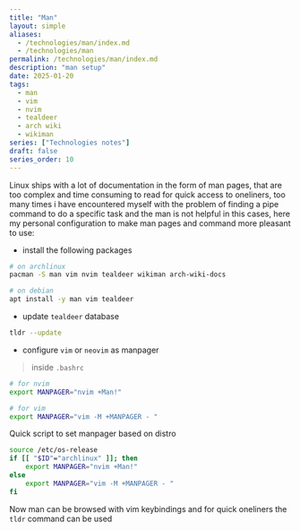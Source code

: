 ```yaml
---
title: "Man"
layout: simple
aliases:
  - /technologies/man/index.md
  - /technologies/man
permalink: /technologies/man/index.md
description: "man setup"
date: 2025-01-20
tags:
  - man
  - vim
  - nvim
  - tealdeer
  - arch wiki
  - wikiman
series: ["Technologies notes"]
draft: false
series_order: 10
---
```


Linux ships with a lot of documentation in the form of man pages, that are too complex and time consuming to read for quick access to oneliners, too many times i have encountered myself with the problem of finding a pipe command to do a specific task and the man is not helpful in this cases, here my personal configuration to make man pages and command more pleasant to use:

- install the following packages

```bash
# on archlinux
pacman -S man vim nvim tealdeer wikiman arch-wiki-docs

# on debian
apt install -y man vim tealdeer
```

- update `tealdeer` database

```bash
tldr --update
```

- configure `vim` or `neovim` as manpager

>inside `.bashrc`
```bash
# for nvim
export MANPAGER="nvim +Man!"

# for vim
export MANPAGER="vim -M +MANPAGER - "
```

Quick script to set manpager based on distro

```bash
source /etc/os-release
if [[ "$ID"="archlinux" ]]; then
	export MANPAGER="nvim +Man!"
else
	export MANPAGER="vim -M +MANPAGER - "
fi
```

Now man can be browsed with vim keybindings and for quick oneliners the `tldr` command can be used
